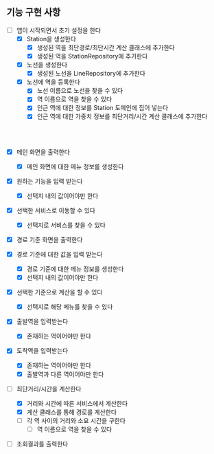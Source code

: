 ## 기능 구현 사항

- [ ] 앱이 시작되면서 초기 설정을 한다
  - [x] Station을 생성한다
    - [x] 생성된 역을 최단경로/최단시간 계산 클래스에 추가한다
    - [x] 생성된 역을 StationRepository에 추가한다
  - [x] 노선을 생성한다
    - [x] 생성된 노선을 LineRepository에 추가한다
  - [x] 노선에 역을 등록한다
    - [x] 노선 이름으로 노선을 찾을 수 있다
    - [x] 역 이름으로 역을 찾을 수 있다
    - [x] 인근 역에 대한 정보를 Station 도메인에 집어 넣는다
    - [x] 인근 역에 대한 가중치 정보를 최단거리/시간 계산 클래스에 추가한다

<br/>

<br/>

- [x] 메인 화면을 출력한다
  - [x] 메인 화면에 대한 메뉴 정보를 생성한다
- [x] 원하는 기능을 입력 받는다
  - [x] 선택지 내의 값이어야만 한다
- [x] 선택한 서비스로 이동할 수 있다
  - [x] 선택지로 서비스를 찾을 수 있다
- [x] 경로 기준 화면을 출력한다
- [x] 경로 기준에 대한 값을 입력 받는다
  - [x] 경로 기준에 대한 메뉴 정보를 생성한다
  - [x] 선택지 내의 값이어야만 한다
- [x] 선택한 기준으로 계산을 할 수 있다
  - [x] 선택지로 해당 메뉴를 찾을 수 있다
- [x] 출발역을 입력받는다
  - [x] 존재하는 역이어야만 한다
- [x] 도착역을 입력받는다
  - [x] 존재하는 역이어야만 한다
  - [x] 출발역과 다른 역이어야만 한다
- [ ] 최단거리/시간을 계산한다
  - [x] 거리와 시간에 따른 서비스에서 계산한다
  - [x] 계산 클래스를 통해 경로를 계산한다 
  - [ ] 각 역 사이의 거리와 소요 시간을 구한다
    - [ ] 역 이름으로 역을 찾을 수 있다
- [ ] 조회결과를 출력한다

